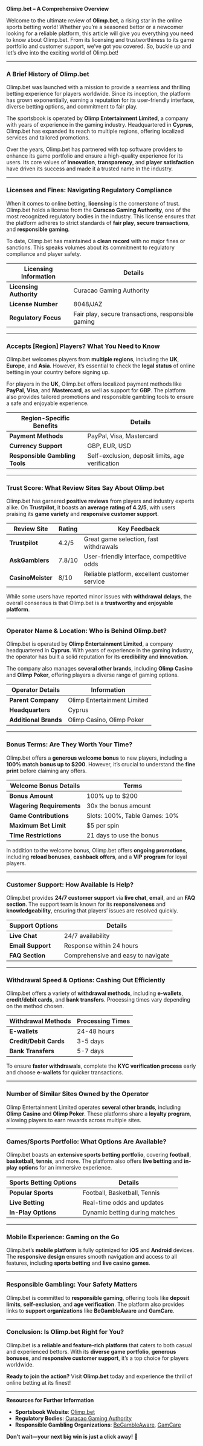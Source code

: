 **Olimp.bet – A Comprehensive Overview**  

Welcome to the ultimate review of **Olimp.bet**, a rising star in the online sports betting world! Whether you’re a seasoned bettor or a newcomer looking for a reliable platform, this article will give you everything you need to know about Olimp.bet. From its licensing and trustworthiness to its game portfolio and customer support, we’ve got you covered. So, buckle up and let’s dive into the exciting world of Olimp.bet!  

---

### **A Brief History of Olimp.bet**  

Olimp.bet was launched with a mission to provide a seamless and thrilling betting experience for players worldwide. Since its inception, the platform has grown exponentially, earning a reputation for its user-friendly interface, diverse betting options, and commitment to fair play.  

The sportsbook is operated by **Olimp Entertainment Limited**, a company with years of experience in the gaming industry. Headquartered in **Cyprus**, Olimp.bet has expanded its reach to multiple regions, offering localized services and tailored promotions.  

Over the years, Olimp.bet has partnered with top software providers to enhance its game portfolio and ensure a high-quality experience for its users. Its core values of **innovation**, **transparency**, and **player satisfaction** have driven its success and made it a trusted name in the industry.  

---

### **Licenses and Fines: Navigating Regulatory Compliance**  

When it comes to online betting, **licensing** is the cornerstone of trust. Olimp.bet holds a license from the **Curacao Gaming Authority**, one of the most recognized regulatory bodies in the industry. This license ensures that the platform adheres to strict standards of **fair play**, **secure transactions**, and **responsible gaming**.  

To date, Olimp.bet has maintained a **clean record** with no major fines or sanctions. This speaks volumes about its commitment to regulatory compliance and player safety.  

| **Licensing Information** | **Details** |  
|---------------------------|-------------|  
| **Licensing Authority** | Curacao Gaming Authority |  
| **License Number** | 8048/JAZ |  
| **Regulatory Focus** | Fair play, secure transactions, responsible gaming |  

---

### **Accepts [Region] Players? What You Need to Know**  

Olimp.bet welcomes players from **multiple regions**, including the **UK**, **Europe**, and **Asia**. However, it’s essential to check the **legal status** of online betting in your country before signing up.  

For players in the **UK**, Olimp.bet offers localized payment methods like **PayPal**, **Visa**, and **Mastercard**, as well as support for **GBP**. The platform also provides tailored promotions and responsible gambling tools to ensure a safe and enjoyable experience.  

| **Region-Specific Benefits** | **Details** |  
|------------------------------|-------------|  
| **Payment Methods** | PayPal, Visa, Mastercard |  
| **Currency Support** | GBP, EUR, USD |  
| **Responsible Gambling Tools** | Self-exclusion, deposit limits, age verification |  

---

### **Trust Score: What Review Sites Say About Olimp.bet**  

Olimp.bet has garnered **positive reviews** from players and industry experts alike. On **Trustpilot**, it boasts an **average rating of 4.2/5**, with users praising its **game variety** and **responsive customer support**.  

| **Review Site** | **Rating** | **Key Feedback** |  
|------------------|------------|------------------|  
| **Trustpilot** | 4.2/5 | Great game selection, fast withdrawals |  
| **AskGamblers** | 7.8/10 | User-friendly interface, competitive odds |  
| **CasinoMeister** | 8/10 | Reliable platform, excellent customer service |  

While some users have reported minor issues with **withdrawal delays**, the overall consensus is that Olimp.bet is a **trustworthy and enjoyable platform**.  

---

### **Operator Name & Location: Who is Behind Olimp.bet?**  

Olimp.bet is operated by **Olimp Entertainment Limited**, a company headquartered in **Cyprus**. With years of experience in the gaming industry, the operator has built a solid reputation for its **credibility** and **innovation**.  

The company also manages **several other brands**, including **Olimp Casino** and **Olimp Poker**, offering players a diverse range of gaming options.  

| **Operator Details** | **Information** |  
|-----------------------|-----------------|  
| **Parent Company** | Olimp Entertainment Limited |  
| **Headquarters** | Cyprus |  
| **Additional Brands** | Olimp Casino, Olimp Poker |  

---

### **Bonus Terms: Are They Worth Your Time?**  

Olimp.bet offers a **generous welcome bonus** to new players, including a **100% match bonus up to $200**. However, it’s crucial to understand the **fine print** before claiming any offers.  

| **Welcome Bonus Details** | **Terms** |  
|---------------------------|-----------|  
| **Bonus Amount** | 100% up to $200 |  
| **Wagering Requirements** | 30x the bonus amount |  
| **Game Contributions** | Slots: 100%, Table Games: 10% |  
| **Maximum Bet Limit** | $5 per spin |  
| **Time Restrictions** | 21 days to use the bonus |  

In addition to the welcome bonus, Olimp.bet offers **ongoing promotions**, including **reload bonuses**, **cashback offers**, and a **VIP program** for loyal players.  

---

### **Customer Support: How Available Is Help?**  

Olimp.bet provides **24/7 customer support** via **live chat**, **email**, and an **FAQ section**. The support team is known for its **responsiveness** and **knowledgeability**, ensuring that players’ issues are resolved quickly.  

| **Support Options** | **Details** |  
|----------------------|-------------|  
| **Live Chat** | 24/7 availability |  
| **Email Support** | Response within 24 hours |  
| **FAQ Section** | Comprehensive and easy to navigate |  

---

### **Withdrawal Speed & Options: Cashing Out Efficiently**  

Olimp.bet offers a variety of **withdrawal methods**, including **e-wallets**, **credit/debit cards**, and **bank transfers**. Processing times vary depending on the method chosen.  

| **Withdrawal Methods** | **Processing Times** |  
|------------------------|----------------------|  
| **E-wallets** | 24-48 hours |  
| **Credit/Debit Cards** | 3-5 days |  
| **Bank Transfers** | 5-7 days |  

To ensure **faster withdrawals**, complete the **KYC verification process** early and choose **e-wallets** for quicker transactions.  

---

### **Number of Similar Sites Owned by the Operator**  

Olimp Entertainment Limited operates **several other brands**, including **Olimp Casino** and **Olimp Poker**. These platforms share a **loyalty program**, allowing players to earn rewards across multiple sites.  

---

### **Games/Sports Portfolio: What Options Are Available?**  

Olimp.bet boasts an **extensive sports betting portfolio**, covering **football**, **basketball**, **tennis**, and more. The platform also offers **live betting** and **in-play options** for an immersive experience.  

| **Sports Betting Options** | **Details** |  
|----------------------------|-------------|  
| **Popular Sports** | Football, Basketball, Tennis |  
| **Live Betting** | Real-time odds and updates |  
| **In-Play Options** | Dynamic betting during matches |  

---

### **Mobile Experience: Gaming on the Go**  

Olimp.bet’s **mobile platform** is fully optimized for **iOS** and **Android** devices. The **responsive design** ensures smooth navigation and access to all features, including **sports betting** and **live casino games**.  

---

### **Responsible Gambling: Your Safety Matters**  

Olimp.bet is committed to **responsible gaming**, offering tools like **deposit limits**, **self-exclusion**, and **age verification**. The platform also provides links to **support organizations** like **BeGambleAware** and **GamCare**.  

---

### **Conclusion: Is Olimp.bet Right for You?**  

Olimp.bet is a **reliable and feature-rich platform** that caters to both casual and experienced bettors. With its **diverse game portfolio**, **generous bonuses**, and **responsive customer support**, it’s a top choice for players worldwide.  

**Ready to join the action?** Visit **Olimp.bet** today and experience the thrill of online betting at its finest!  

---

**Resources for Further Information**  
- **Sportsbook Website**: [Olimp.bet](https://www.olimp.bet)  
- **Regulatory Bodies**: [Curacao Gaming Authority](https://www.gaming-curacao.com)  
- **Responsible Gambling Organizations**: [BeGambleAware](https://www.begambleaware.org), [GamCare](https://www.gamcare.org.uk)  

**Don’t wait—your next big win is just a click away!** 🚀